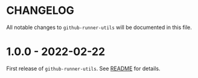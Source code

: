 # CHANGELOG
All notable changes to `github-runner-utils` will be documented in this file.

# 1.0.0 - 2022-02-22

First release of `github-runner-utils`. See [README](./README.md) for details.
